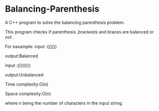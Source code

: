 # Balancing-Parenthesis
A C++ program to solve the balancing parenthesis problem.

This program checks if parenthesis ,brackests and braces are balanced or not .

For eaxample:
input :{[()()]()}

output:Balanced

input :{[()()}}

output:Unbalanced

Time complexity:O(n)

Space complexity:O(n)

where n being the number of characters in the input string.

